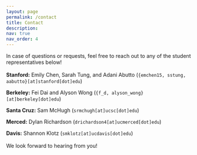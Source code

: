 ```yaml
---
layout: page
permalink: /contact
title: Contact
description: 
nav: true
nav_order: 4
---
```


In case of questions or requests, feel free to reach out to any of the student representatives below!
<br><br>
<b>Stanford:</b> Emily Chen, Sarah Tung, and Adani Abutto (`{emchen15, sstung, aabutto}[at]stanford[dot]edu`)

<b>Berkeley:</b> Fei Dai and Alyson Wong (`{f_d, alyson_wong}[at]berkeley[dot]edu`)

<b>Santa Cruz:</b> Sam McHugh (`srmchugh[at]ucsc[dot]edu`)

<b>Merced:</b> Dylan Richardson (`drichardson4[at]ucmerced[dot]edu`)

<b>Davis:</b> Shannon Klotz (`smklotz[at]ucdavis[dot]edu`)
<br><br>
We look forward to hearing from you!